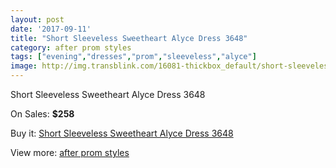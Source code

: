 ```yaml
---
layout: post
date: '2017-09-11'
title: "Short Sleeveless Sweetheart Alyce Dress 3648"
category: after prom styles
tags: ["evening","dresses","prom","sleeveless","alyce"]
image: http://img.transblink.com/16081-thickbox_default/short-sleeveless-sweetheart-alyce-dress-3648.jpg
---
```

Short Sleeveless Sweetheart Alyce Dress 3648

On Sales: **$258**
<a href="https://www.transblink.com/en/after-prom-styles/5099-short-sleeveless-sweetheart-alyce-dress-3648.html"><amp-img layout="responsive" width="600" height="600" src="//img.transblink.com/16081-thickbox_default/short-sleeveless-sweetheart-alyce-dress-3648.jpg" alt="Short Sleeveless Sweetheart Alyce Dress 3648 0" /></a>
<a href="https://www.transblink.com/en/after-prom-styles/5099-short-sleeveless-sweetheart-alyce-dress-3648.html"><amp-img layout="responsive" width="600" height="600" src="//img.transblink.com/16085-thickbox_default/short-sleeveless-sweetheart-alyce-dress-3648.jpg" alt="Short Sleeveless Sweetheart Alyce Dress 3648 1" /></a>
<a href="https://www.transblink.com/en/after-prom-styles/5099-short-sleeveless-sweetheart-alyce-dress-3648.html"><amp-img layout="responsive" width="600" height="600" src="//img.transblink.com/16084-thickbox_default/short-sleeveless-sweetheart-alyce-dress-3648.jpg" alt="Short Sleeveless Sweetheart Alyce Dress 3648 2" /></a>
<a href="https://www.transblink.com/en/after-prom-styles/5099-short-sleeveless-sweetheart-alyce-dress-3648.html"><amp-img layout="responsive" width="600" height="600" src="//img.transblink.com/16083-thickbox_default/short-sleeveless-sweetheart-alyce-dress-3648.jpg" alt="Short Sleeveless Sweetheart Alyce Dress 3648 3" /></a>
<a href="https://www.transblink.com/en/after-prom-styles/5099-short-sleeveless-sweetheart-alyce-dress-3648.html"><amp-img layout="responsive" width="600" height="600" src="//img.transblink.com/16082-thickbox_default/short-sleeveless-sweetheart-alyce-dress-3648.jpg" alt="Short Sleeveless Sweetheart Alyce Dress 3648 4" /></a>

Buy it: [Short Sleeveless Sweetheart Alyce Dress 3648](https://www.transblink.com/en/after-prom-styles/5099-short-sleeveless-sweetheart-alyce-dress-3648.html "Short Sleeveless Sweetheart Alyce Dress 3648")

View more: [after prom styles](https://www.transblink.com/en/55-after-prom-styles "after prom styles")